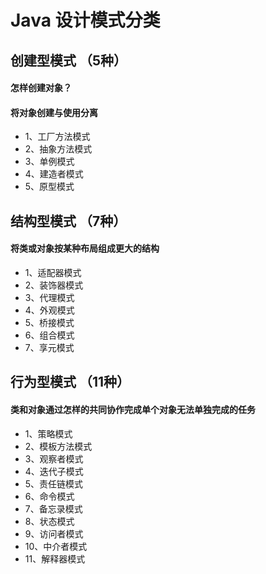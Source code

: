 # Java 设计模式分类

## 创建型模式 （5种）
#### 怎样创建对象？
#### 将对象创建与使用分离
- 1、工厂方法模式
- 2、抽象方法模式
- 3、单例模式
- 4、建造者模式
- 5、原型模式

## 结构型模式 （7种）
#### 将类或对象按某种布局组成更大的结构
- 1、适配器模式
- 2、装饰器模式
- 3、代理模式
- 4、外观模式
- 5、桥接模式
- 6、组合模式
- 7、享元模式

## 行为型模式 （11种）
#### 类和对象通过怎样的共同协作完成单个对象无法单独完成的任务
- 1、策略模式
- 2、模板方法模式
- 3、观察者模式
- 4、迭代子模式
- 5、责任链模式
- 6、命令模式
- 7、备忘录模式
- 8、状态模式
- 9、访问者模式
- 10、中介者模式
- 11、解释器模式